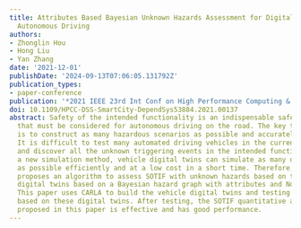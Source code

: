 ```yaml
---
title: Attributes Based Bayesian Unknown Hazards Assessment for Digital Twin Empowered
  Autonomous Driving
authors:
- Zhonglin Hou
- Hong Liu
- Yan Zhang
date: '2021-12-01'
publishDate: '2024-09-13T07:06:05.131792Z'
publication_types:
- paper-conference
publication: '*2021 IEEE 23rd Int Conf on High Performance Computing & Communications*'
doi: 10.1109/HPCC-DSS-SmartCity-DependSys53884.2021.00137
abstract: Safety of the intended functionality is an indispensable safe condition
  that must be considered for autonomous driving on the road. The key to study SOTIF
  is to construct as many hazardous scenarios as possible and accurately assess SOTIF.
  It is difficult to test many automated driving vehicles in the current research
  and discover all the unknown triggering events in the intended functionality. As
  a new simulation method, vehicle digital twins can simulate as many driving scenarios
  as possible efficiently and at a low cost in a short time. Therefore, this paper
  proposes an algorithm to assess SOTIF with unknown hazards based on the vehicle
  digital twins based on a Bayesian hazard graph with attributes and Noisy-OR structures.
  This paper uses CARLA to build the vehicle digital twins and testing this algorithm
  based on these digital twins. After testing, the SOTIF quantitative assessment algorithm
  proposed in this paper is effective and has good performance.
---
```

